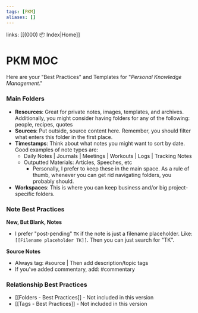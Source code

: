 ```yaml
---
tags: [PKM]
aliases: []
---
```


links: [[(000) 📦 Index|Home]]

# PKM MOC
Here are your "Best Practices" and Templates for "*Personal Knowledge Management*."

### Main Folders
- **Resources**: Great for private notes, images, templates, and archives. Additionally, you might consider having folders for any of the following: people, recipes, quotes
- **Sources**: Put outside, source content here. Remember, you should filter what enters this folder in the first place. 
- **Timestamps**: Think about what notes you might want to sort by date. Good examples of note types are:
	- Daily Notes | Journals | Meetings | Workouts | Logs | Tracking Notes
	- Outputted Materials: Articles, Speeches, etc
		- Personally, I prefer to keep these in the main space. As a rule of thumb, whenever you can get rid navigating folders, you probably should.
- **Workspaces**: This is where you can keep business and/or big project-specific folders.

### Note Best Practices
**New, But Blank, Notes**
- I prefer "post-pending" `TK` if the note is just a filename placeholder.  Like: `[[Filename placeholder TK]]`. Then you can just search for "TK".

**Source Notes**
- Always tag: #source  |  Then add description/topic tags
- If you've added commentary, add: #commentary 

### Relationship Best Practices
- [[Folders - Best Practices]] - Not included in this version
- [[Tags - Best Practices]] - Not included in this version

